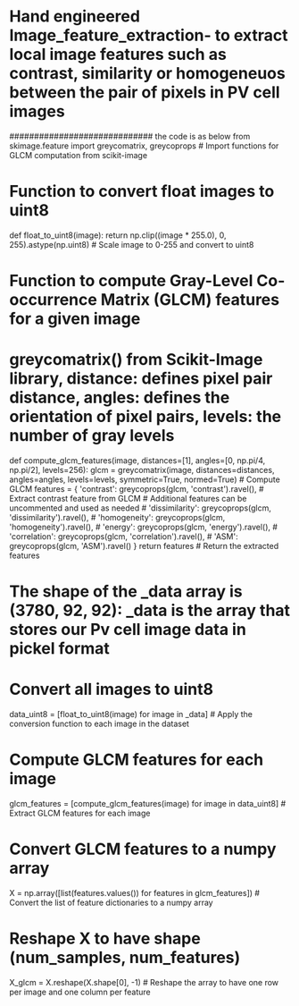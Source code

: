 # Hand engineered Image_feature_extraction- to extract local image features such as contrast, similarity or homogeneuos between the pair of pixels in PV cell images
############################# the code is as below
from skimage.feature import greycomatrix, greycoprops  # Import functions for GLCM computation from scikit-image
# Function to convert float images to uint8
def float_to_uint8(image):
    return np.clip((image * 255.0), 0, 255).astype(np.uint8)  # Scale image to 0-255 and convert to uint8

# Function to compute Gray-Level Co-occurrence Matrix (GLCM) features for a given image
# greycomatrix() from Scikit-Image library, distance: defines pixel pair distance, angles: defines the orientation of pixel pairs, levels: the number of gray levels
def compute_glcm_features(image, distances=[1], angles=[0, np.pi/4, np.pi/2], levels=256):
    glcm = greycomatrix(image, distances=distances, angles=angles, levels=levels, symmetric=True, normed=True)  # Compute GLCM
    features = {
        'contrast': greycoprops(glcm, 'contrast').ravel(),  # Extract contrast feature from GLCM
        # Additional features can be uncommented and used as needed
        # 'dissimilarity': greycoprops(glcm, 'dissimilarity').ravel(),
        # 'homogeneity': greycoprops(glcm, 'homogeneity').ravel(),
        # 'energy': greycoprops(glcm, 'energy').ravel(),
        # 'correlation': greycoprops(glcm, 'correlation').ravel(),
        # 'ASM': greycoprops(glcm, 'ASM').ravel()
    }
    return features  # Return the extracted features

# The shape of the _data array is (3780, 92, 92): _data is the array that stores our Pv cell image data in pickel format

# Convert all images to uint8
data_uint8 = [float_to_uint8(image) for image in _data]  # Apply the conversion function to each image in the dataset

# Compute GLCM features for each image
glcm_features = [compute_glcm_features(image) for image in data_uint8]  # Extract GLCM features for each image

# Convert GLCM features to a numpy array
X = np.array([list(features.values()) for features in glcm_features])  # Convert the list of feature dictionaries to a numpy array

# Reshape X to have shape (num_samples, num_features)
X_glcm = X.reshape(X.shape[0], -1)  # Reshape the array to have one row per image and one column per feature

